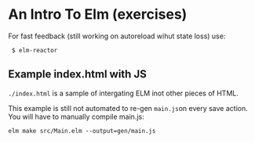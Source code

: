 An Intro To Elm (exercises)
======================

For fast feedback (still working on autoreload wihut state loss) use:

```(bash)
 $ elm-reactor
```


## Example index.html with JS

`./index.html` is a sample of intergating ELM inot other pieces of HTML.

This example is still not automated to re-gen `main.js`on every save action. You will have to manually compile main.js:

```
elm make src/Main.elm --output=gen/main.js
```